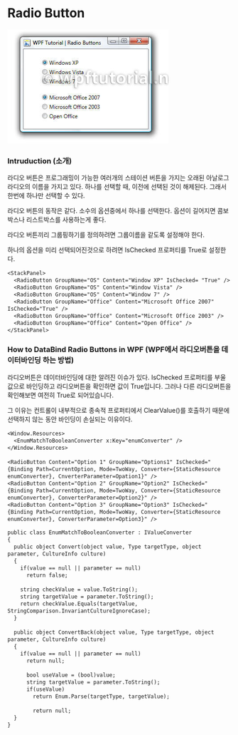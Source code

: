 # Radio Button

![](/assets/radiobuttons.jpg)

### Intruduction (소개)

라디오 버튼은 프로그래밍이 가능한 여러개의 스테이션 버튼을 가지는 오래된 아날로그 라디오의 이름을 가지고 있다. 하나를 선택할 때, 이전에 선택된 것이 해제된다. 그래서 한번에 하나만 선택할 수 있다.

라디오 버튼의 동작은 같다. 소수의 옵션중에서 하나를 선택한다. 옵션이 길어지면 콤보박스나 리스트박스를 사용하는게 좋다.

라디오 버튼끼리 그룹핑하기를 정의하려면 그룹이름을 같도록 설정해야 한다.

하나의 옵션을 미리 선택되어진것으로 하려면 IsChecked 프로퍼티를 True로 설정한다.

```
<StackPanel>
  <RadioButton GroupName="OS" Content="Window XP" IsChecked= "True" />
  <RadioButton GroupName="OS" Content="Window Vista" />
  <RadioButton GroupName="OS" Content="Window 7" />
  <RadioButton GroupName="Office" Content="Microsoft Office 2007" IsChecked="True" />
  <RadioButton GroupName="Office" Content="Microsoft Office 2003" />
  <RadioButton GroupName="Office" Content="Open Office" />
</StackPanel>
```

### How to DataBind Radio Buttons in WPF (WPF에서 라디오버튼을 데이터바인딩 하는 방법)

라디오버튼은 데이터바인딩에 대한 알려진 이슈가 있다. IsChecked 프로퍼티를 부울값으로 바인딩하고 라디오버튼을 확인하면 값이 True입니다. 그러나 다른 라디오버튼을 확인해보면 여전히 True로 되어있습니다.  

그 이유는 컨트롤이 내부적으로 종속적 프로퍼티에서 ClearValue()를 호출하기 때문에 선택하지 않는 동안 바인딩이 손실되는 이유이다.

```
<Window.Resources>
  <EnumMatchToBooleanConverter x:Key="enumConverter" />
</Window.Resources>

<RadioButton Content="Option 1" GroupName="Options1" IsChecked="{Binding Path=CurrentOption, Mode=TwoWay, Converter={StaticResource enumConverter}, CnverterParameter=Opation1}" />
<RadioButton Content="Option 2" GroupName="Option2" IsChecked="{Binding Path=CurrentOption, Mode=TwoWay, Converter={StaticResource enumConverter}, ConverterParameter=Option2}" />
<RadioButton Content="Option 3" GroupName="Option3" IsChecked="{Binding Path=CurrentOption, Mode=TwoWay, Converter={StaticResource enumConverter}, ConverterParameter=Option3}" />
```

```
public class EnumMatchToBooleanConverter : IValueConverter
{
  public object Convert(object value, Type targetType, object parameter, CultureInfo culture)
  {
    if(value == null || parameter == null)
      return false;

    string checkValue = value.ToString();
    string targetValue = parameter.ToString();
    return checkValue.Equals(targetValue, StringComparison.InvariantCultureIgnoreCase);
  }

  public object ConvertBack(object value, Type targetType, object parameter, CultureInfo culture)
  {
    if(value == null || parameter == null)
      return null;

      bool useValue = (bool)value;
      string targetValue = parameter.ToString();
      if(useValue)
        return Enum.Parse(targetType, targetValue);

        return null;
  }
}
```
